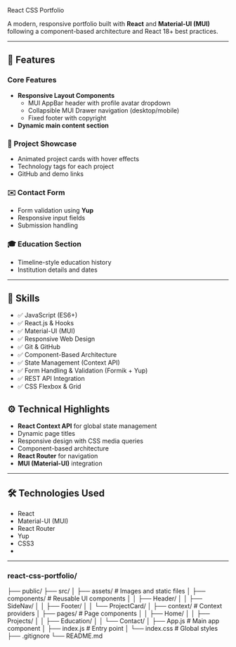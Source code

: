  React CSS Portfolio

A modern, responsive portfolio built with **React** and **Material-UI (MUI)** following a component-based architecture and React 18+ best practices.

---

## 🚀 Features

### Core Features
- **Responsive Layout Components**
  - MUI AppBar header with profile avatar dropdown
  - Collapsible MUI Drawer navigation (desktop/mobile)
  - Fixed footer with copyright
- **Dynamic main content section**

### 🧩 Project Showcase
- Animated project cards with hover effects
- Technology tags for each project
- GitHub and demo links

### ✉️ Contact Form
- Form validation using **Yup**
- Responsive input fields
- Submission handling

### 🎓 Education Section
- Timeline-style education history
- Institution details and dates

---
## 💼 Skills
- ✅ JavaScript (ES6+)
- ✅ React.js & Hooks
- ✅ Material-UI (MUI)
- ✅ Responsive Web Design
- ✅ Git & GitHub
- ✅ Component-Based Architecture
- ✅ State Management (Context API)
- ✅ Form Handling & Validation (Formik + Yup)
- ✅ REST API Integration
- ✅ CSS Flexbox & Grid

## ⚙️ Technical Highlights
- **React Context API** for global state management
- Dynamic page titles
- Responsive design with CSS media queries
- Component-based architecture
- **React Router** for navigation
- **MUI (Material-UI)** integration

---

## 🛠 Technologies Used
- React
- Material-UI (MUI)
- React Router
- Yup
- CSS3
- 

---
### react-css-portfolio/
├── public/
├── src/
│   ├── assets/               # Images and static files
│   ├── components/           # Reusable UI components
│   │   ├── Header/
│   │   ├── SideNav/
│   │   ├── Footer/
│   │   └── ProjectCard/
│   ├── context/              # Context providers
│   ├── pages/                # Page components
│   │   ├── Home/
│   │   ├── Projects/
│   │   ├── Education/
│   │   └── Contact/
│   ├── App.js                # Main app component
│   ├── index.js              # Entry point
│   └── index.css             # Global styles
├── .gitignore
└── README.md

